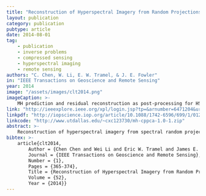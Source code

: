 ```yaml
---
title: "Reconstruction of Hyperspectral Imagery from Random Projections using Multihypothesis Prediction"
layout: publication
category: publication
pubtype: article
date: 2014-08-01
tag: 
    - publication
    - inverse problems
    - compressed sensing
    - hyperspectral imaging
    - remote sensing
authors: "C. Chen, W. Li, E. W. Tramel, & J. E. Fowler"
in: "IEEE Transactions on Geoscience and Remote Sensing"
year: 2014
image: "/assets/images/clt2014.png"
imageCaption: >-
    MH prediction and residual reconstruction as post-processing for HSI reconstruction.
link: "http://ieeexplore.ieee.org/xpl/login.jsp?tp=&arnumber=6471204&url=http%3A%2F%2Fieeexplore.ieee.org%2Fxpls%2Fabs_all.jsp%3Farnumber%3D6471204"
linkpdf: "http://iopscience.iop.org/article/10.1088/1742-6596/699/1/012013/pdf"
linkcode: "http://www.utdallas.edu/~cxc123730/mh-cppca-1.0-1.zip"
abstract: >-
    Reconstruction of hyperspectral imagery from spectral random projections is considered. Specifically, multiple predictions drawn for a pixel vector of interest are made from spatially neighboring pixel vectors within an initial non-predicted reconstruction. A two-phase hypothesis-generation procedure based on partitioning and merging of spectral bands according to the correlation coefficients between bands is proposed to fine-tune the hypotheses. The resulting prediction is used to generate a residual in the projection domain. This residual being typically more compressible than the original pixel vector leads to improved reconstruction quality. To appropriately weight the hypothesis predictions, a distance-weighted Tikhonov regularization to an ill-posed least-squares optimization is proposed. Experimental results demonstrate that the proposed reconstruction significantly outperforms alternative strategies not employing multihypothesis prediction.
bibtex: >-
    article{clt2014,
        Author = {Chen Chen and Wei Li and Eric W. Tramel and James E. Fowler},
        Journal = {IEEE Transactions on Geoscience and Remote Sensing},
        Number = {1},
        Pages = {365-374},
        Title = {Reconstruction of Hyperspectral Imagery from Random Projections using Multihypothesis Prediction},
        Volume = {52},
        Year = {2014}}
---
```

